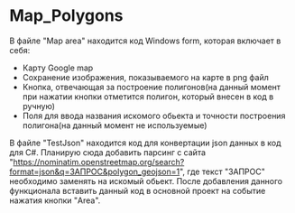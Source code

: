# Map_Polygons
В файле "Map area" находится код Windows form, которая включает в себя:
- Карту Google map
- Сохранение изображения, показываемого на карте в png файл
- Кнопка, отвечающая за построение полигонов(на данный момент при нажатии кнопки отметится полигон, который внесен в код в ручную)
- Поля для ввода названия искомого обьекта и точности построения полигона(на данный момент не используемые)

В файле "TestJson" находится код для конвертации json данных в код для C#. Планирую сюда добавить парсинг с сайта "https://nominatim.openstreetmap.org/search?format=json&q=ЗАПРОС&polygon_geojson=1", где текст "ЗАПРОС" необходимо заменять на искомый обьект. После добавления данного функционала вставить данный код в основной проект на событие нажатия кнопки "Area".

